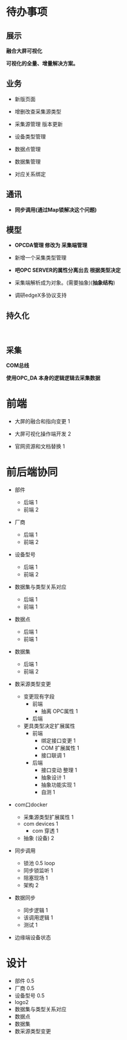 # 待办事项

## 展示

**融合大屏可视化**

**可视化的全量、增量解决方案。**

## 业务

- 新版页面

- 增删改查采集源类型
- 采集源管理 版本更新
- 设备类型管理
- 数据点管理
- 数据集管理
- 对应关系绑定

## 通讯

- **同步调用(通过Map锁解决这个问题)**

## 模型

- **OPCDA管理 修改为 采集端管理**

- 新增一个采集类型管理

- **吧OPC SERVER的属性分离出去 根据类型决定**

- 采集端解析成为对象。(需要抽象)(**抽象结构**)

- 调研edgeX多协议支持

## 持久化

​	

## 采集

**COM总线**

**使用OPC_DA 本身的逻辑逻辑去采集数据**







# 前端

- 大屏的融合和指向变更 1

- 大屏可视化操作端开发 2

- 官网资源和文档替换 1





# 前后端协同

- 部件
  - 后端 1
  - 前端 2
- 厂商
  - 后端 1
  - 前端 2
- 设备型号
  - 后端 1
  - 前端 2
- 数据集与类型关系对应
  - 后端 1
  - 前端 1
- 数据点
  - 后端 1
  - 前端 1
- 数据集
  - 后端 1
  - 前端 2
- 数采源类型变更 
  - 变更现有字段
    - 前端
      - 抽离 OPC属性 1
    - 后端
  - 更具类型决定扩展属性
    - 前端
      - 绑定接口变更 1
      - COM 扩展属性 1
      - 接口联调 1
    - 后端
      - 接口变动 整理 1
      - 抽象设计 1
      - 抽象功能实现 1
      - 自测 1

- com口docker
  - 采集源类型扩展属性 1
  - com devices 1
    - com 穿透 1
  - 抽象 (设备) 2
- 同步调用
  - 锁池 0.5 loop
  - 同步锁监听 1
  - 阻塞现场 1
  - 架构 2
- 数据同步
  - 同步逻辑 1
  - 该调用逻辑 1
  - 测试 1
- 边缘端设备状态

# 设计

- 部件 0.5
- 厂商 0.5
- 设备型号 0.5
- logo2
- 数据集与类型关系对应
- 数据点
- 数据集
- 数采源类型变更

